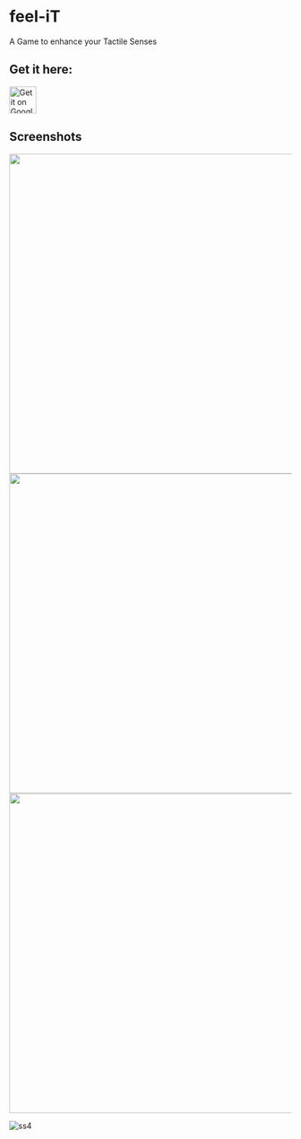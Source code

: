 # feel-iT
A Game to enhance your Tactile Senses

## Get it here:

<a href='https://play.google.com/store/apps/details?id=com.arjunsinha.feel_it' target='_blank'><img alt='Get it on Google Play' src='https://github.com/vintage/party_flutter/blob/master/screenshots/google_play.png' height='48px'/></a>

## Screenshots

<img src="https://play-lh.googleusercontent.com/yD39Hxt8Ad2hwXPq-PGFeeFkhSfY0JCLGAYg-hw76stISg7ed_wIIKaTsN7VZy6j25Q=w1536-h731-rw" height="570"/> <img src="https://play-lh.googleusercontent.com/w4Nj24KnMklL7ntZ_YlZED9QP7Fu9r8iaWq2x2LfVwaa1qhxIxW8OpmrX1FhExektg=w1536-h731-rw" height="570"/> <img src="https://play-lh.googleusercontent.com/T3ZlvgCM5VD4fNDVEmkCgByQd9S3g4EWvlc-HaC1dkDYDYfsgJX8KrIWro91bEO_2xE=w1536-h731-rw" height="570"/>

![ss4](https://play-lh.googleusercontent.com/xaHNtl4GXJ0-cMxGslqgj9TIhbDo9Hg4MvUmBIWYYK3SZZxBkMMb0QMsExsePbcViw=w1536-h731-rw)
